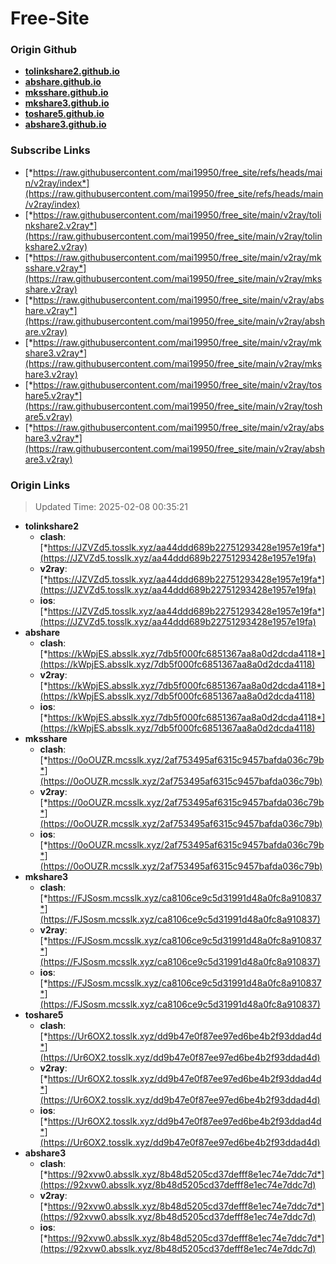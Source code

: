 # Free-Site

### Origin Github

- [**tolinkshare2.github.io**](https://github.com/tolinkshare2/tolinkshare2.github.io)
- [**abshare.github.io**](https://github.com/abshare/abshare.github.io)
- [**mksshare.github.io**](https://github.com/mksshare/mksshare.github.io)
- [**mkshare3.github.io**](https://github.com/mkshare3/mkshare3.github.io)
- [**toshare5.github.io**](https://github.com/toshare5/toshare5.github.io)
- [**abshare3.github.io**](https://github.com/abshare3/abshare3.github.io)

### Subscribe Links

- [*https://raw.githubusercontent.com/mai19950/free_site/refs/heads/main/v2ray/index*](https://raw.githubusercontent.com/mai19950/free_site/refs/heads/main/v2ray/index)
- [*https://raw.githubusercontent.com/mai19950/free_site/main/v2ray/tolinkshare2.v2ray*](https://raw.githubusercontent.com/mai19950/free_site/main/v2ray/tolinkshare2.v2ray)
- [*https://raw.githubusercontent.com/mai19950/free_site/main/v2ray/mksshare.v2ray*](https://raw.githubusercontent.com/mai19950/free_site/main/v2ray/mksshare.v2ray)
- [*https://raw.githubusercontent.com/mai19950/free_site/main/v2ray/abshare.v2ray*](https://raw.githubusercontent.com/mai19950/free_site/main/v2ray/abshare.v2ray)
- [*https://raw.githubusercontent.com/mai19950/free_site/main/v2ray/mkshare3.v2ray*](https://raw.githubusercontent.com/mai19950/free_site/main/v2ray/mkshare3.v2ray)
- [*https://raw.githubusercontent.com/mai19950/free_site/main/v2ray/toshare5.v2ray*](https://raw.githubusercontent.com/mai19950/free_site/main/v2ray/toshare5.v2ray)
- [*https://raw.githubusercontent.com/mai19950/free_site/main/v2ray/abshare3.v2ray*](https://raw.githubusercontent.com/mai19950/free_site/main/v2ray/abshare3.v2ray)

### Origin Links

> Updated Time: 2025-02-08 00:35:21

- **tolinkshare2**
  - **clash**: [*https://JZVZd5.tosslk.xyz/aa44ddd689b22751293428e1957e19fa*](https://JZVZd5.tosslk.xyz/aa44ddd689b22751293428e1957e19fa)
  - **v2ray**: [*https://JZVZd5.tosslk.xyz/aa44ddd689b22751293428e1957e19fa*](https://JZVZd5.tosslk.xyz/aa44ddd689b22751293428e1957e19fa)
  - **ios**: [*https://JZVZd5.tosslk.xyz/aa44ddd689b22751293428e1957e19fa*](https://JZVZd5.tosslk.xyz/aa44ddd689b22751293428e1957e19fa)
- **abshare**
  - **clash**: [*https://kWpjES.absslk.xyz/7db5f000fc6851367aa8a0d2dcda4118*](https://kWpjES.absslk.xyz/7db5f000fc6851367aa8a0d2dcda4118)
  - **v2ray**: [*https://kWpjES.absslk.xyz/7db5f000fc6851367aa8a0d2dcda4118*](https://kWpjES.absslk.xyz/7db5f000fc6851367aa8a0d2dcda4118)
  - **ios**: [*https://kWpjES.absslk.xyz/7db5f000fc6851367aa8a0d2dcda4118*](https://kWpjES.absslk.xyz/7db5f000fc6851367aa8a0d2dcda4118)
- **mksshare**
  - **clash**: [*https://0oOUZR.mcsslk.xyz/2af753495af6315c9457bafda036c79b*](https://0oOUZR.mcsslk.xyz/2af753495af6315c9457bafda036c79b)
  - **v2ray**: [*https://0oOUZR.mcsslk.xyz/2af753495af6315c9457bafda036c79b*](https://0oOUZR.mcsslk.xyz/2af753495af6315c9457bafda036c79b)
  - **ios**: [*https://0oOUZR.mcsslk.xyz/2af753495af6315c9457bafda036c79b*](https://0oOUZR.mcsslk.xyz/2af753495af6315c9457bafda036c79b)
- **mkshare3**
  - **clash**: [*https://FJSosm.mcsslk.xyz/ca8106ce9c5d31991d48a0fc8a910837*](https://FJSosm.mcsslk.xyz/ca8106ce9c5d31991d48a0fc8a910837)
  - **v2ray**: [*https://FJSosm.mcsslk.xyz/ca8106ce9c5d31991d48a0fc8a910837*](https://FJSosm.mcsslk.xyz/ca8106ce9c5d31991d48a0fc8a910837)
  - **ios**: [*https://FJSosm.mcsslk.xyz/ca8106ce9c5d31991d48a0fc8a910837*](https://FJSosm.mcsslk.xyz/ca8106ce9c5d31991d48a0fc8a910837)
- **toshare5**
  - **clash**: [*https://Ur6OX2.tosslk.xyz/dd9b47e0f87ee97ed6be4b2f93ddad4d*](https://Ur6OX2.tosslk.xyz/dd9b47e0f87ee97ed6be4b2f93ddad4d)
  - **v2ray**: [*https://Ur6OX2.tosslk.xyz/dd9b47e0f87ee97ed6be4b2f93ddad4d*](https://Ur6OX2.tosslk.xyz/dd9b47e0f87ee97ed6be4b2f93ddad4d)
  - **ios**: [*https://Ur6OX2.tosslk.xyz/dd9b47e0f87ee97ed6be4b2f93ddad4d*](https://Ur6OX2.tosslk.xyz/dd9b47e0f87ee97ed6be4b2f93ddad4d)
- **abshare3**
  - **clash**: [*https://92xvw0.absslk.xyz/8b48d5205cd37defff8e1ec74e7ddc7d*](https://92xvw0.absslk.xyz/8b48d5205cd37defff8e1ec74e7ddc7d)
  - **v2ray**: [*https://92xvw0.absslk.xyz/8b48d5205cd37defff8e1ec74e7ddc7d*](https://92xvw0.absslk.xyz/8b48d5205cd37defff8e1ec74e7ddc7d)
  - **ios**: [*https://92xvw0.absslk.xyz/8b48d5205cd37defff8e1ec74e7ddc7d*](https://92xvw0.absslk.xyz/8b48d5205cd37defff8e1ec74e7ddc7d)
